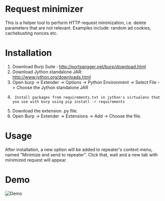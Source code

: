 # Request minimizer
This is a helper tool to perform HTTP request minimization, i.e. delete parameters that are not relevant. Examples include: random ad cookies, cachebusting nonces etc.

# Installation

1.	Download Burp Suite : http://portswigger.net/burp/download.html
2.	Download Jython standalone JAR: http://www.jython.org/downloads.html
3.	Open burp -> Extender -> Options -> Python Environment -> Select File -> Choose the Jython standalone JAR
4.      Install packages from requirements.txt in jython's virtualenv that you use with burp using pip install -r requirements
4.	Download the extension .py file.
5.	Open Burp -> Extender -> Extensions -> Add -> Choose the file.

# Usage

After installation, a new option will be added to repeater's context menu, named "Minimize and send to repeater". Click that, wait and a new tab with minimized request will appear.

# Demo

![Demo](https://raw.githubusercontent.com/ngo/burp-request-minimizer/master/sample.gif)
